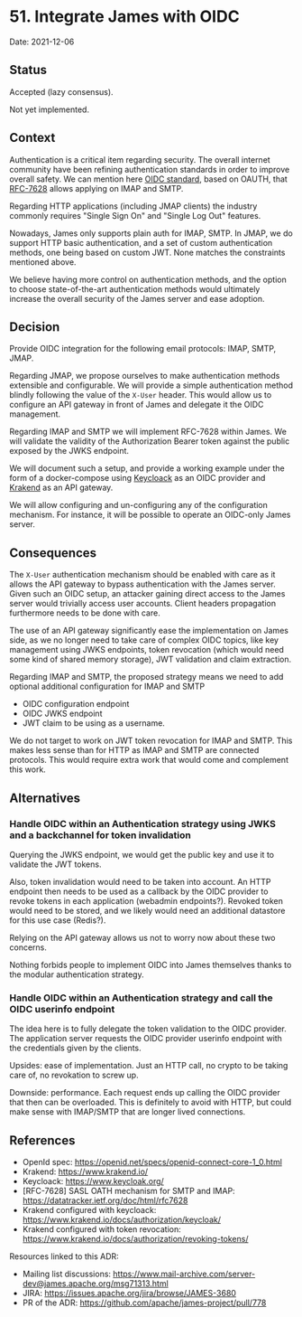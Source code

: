 # 51. Integrate James with OIDC

Date: 2021-12-06

## Status

Accepted (lazy consensus).

Not yet implemented.

## Context

Authentication is a critical item regarding security. The overall internet community have been refining authentication
standards in order to improve overall safety. We can mention here 
[OIDC standard](https://openid.net/specs/openid-connect-core-1_0.html), based on OAUTH, that 
[RFC-7628](https://datatracker.ietf.org/doc/html/rfc7628) allows applying on IMAP and SMTP.

Regarding HTTP applications (including JMAP clients) the industry commonly requires "Single Sign On" and "Single Log 
Out" features.

Nowadays, James only supports plain auth for IMAP, SMTP. In JMAP, we do support HTTP basic authentication, and a set of
custom authentication methods, one being based on custom JWT. None matches the constraints mentioned above.

We believe having more control on authentication methods, and the option to choose state-of-the-art authentication
methods would ultimately increase the overall security of the James server and ease adoption.

## Decision

Provide OIDC integration for the following email protocols: IMAP, SMTP, JMAP.

Regarding JMAP, we propose ourselves to make authentication methods extensible and configurable. We will provide a 
simple authentication method blindly following the value of the `X-User` header. This would allow us to configure an 
API gateway in front of James and delegate it the OIDC management. 

Regarding IMAP and SMTP we will implement RFC-7628 within James. We will validate the validity of the Authorization 
Bearer token against the public exposed by the JWKS endpoint. 

We will document such a setup, and provide a working example under the form of a docker-compose using 
[Keycloack](https://www.keycloak.org/) as an OIDC provider and [Krakend](https://www.krakend.io/) as an API gateway.

We will allow configuring and un-configuring any of the configuration mechanism. For instance, it will be possible to 
operate an OIDC-only James server.

## Consequences

The `X-User` authentication mechanism should be enabled with care as it allows the API gateway to bypass authentication
with the James server. Given such an OIDC setup, an attacker gaining direct access to the James server would trivially
access user accounts. Client headers propagation furthermore needs to be done with care.

The use of an API gateway significantly ease the implementation on James side, as we no longer need to take care of 
complex OIDC topics, like key management using JWKS endpoints, token revocation (which would need some kind of shared 
memory storage), JWT validation and claim extraction.

Regarding IMAP and SMTP, the proposed strategy means we need to add optional additional configuration for IMAP and SMTP
 - OIDC configuration endpoint
 - OIDC JWKS endpoint
 - JWT claim to be using as a username.
 
We do not target to work on JWT token revocation for IMAP and SMTP. This makes less sense than for HTTP as IMAP and SMTP 
are connected protocols. This would require extra work that would come and complement this work.

## Alternatives

### Handle OIDC within an Authentication strategy using JWKS and a backchannel for token invalidation

Querying the JWKS endpoint, we would get the public key and use it to validate the JWT tokens.

Also, token invalidation would need to be taken into account. An HTTP endpoint then needs to be used as a callback by 
the OIDC provider to revoke tokens in each application (webadmin endpoints?). Revoked token would need to be stored, 
and we likely would need an additional datastore for this use case (Redis?).

Relying on the API gateway allows us not to worry now about these two concerns.

Nothing forbids people to implement OIDC into James themselves thanks to the modular authentication strategy.

### Handle OIDC within an Authentication strategy and call the OIDC userinfo endpoint

The idea here is to fully delegate the token validation to the OIDC provider. The application server requests the OIDC 
provider userinfo endpoint with the credentials given by the clients.

Upsides: ease of implementation. Just an HTTP call, no crypto to be taking care of, no revokation to screw up.

Downside: performance. Each request ends up calling the OIDC provider that then can be overloaded. This is definitely to 
avoid with HTTP, but could make sense with IMAP/SMTP that are longer lived connections. 

## References

 - OpenId spec: https://openid.net/specs/openid-connect-core-1_0.html
 - Krakend: https://www.krakend.io/
 - Keycloack: https://www.keycloak.org/
 - [RFC-7628] SASL OATH mechanism for SMTP and IMAP: https://datatracker.ietf.org/doc/html/rfc7628
 - Krakend configured with keycloack: https://www.krakend.io/docs/authorization/keycloak/
 - Krakend configured with token revocation: https://www.krakend.io/docs/authorization/revoking-tokens/

Resources linked to this ADR:

 - Mailing list discussions: https://www.mail-archive.com/server-dev@james.apache.org/msg71313.html
 - JIRA: https://issues.apache.org/jira/browse/JAMES-3680
 - PR of the ADR: https://github.com/apache/james-project/pull/778